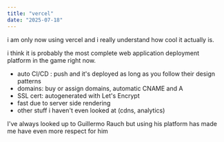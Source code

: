 ```yaml
---
title: "vercel"
date: "2025-07-18"
---
```


i am only now using vercel and i really understand how cool it actually is.

i think it is probably the most complete web application deployment platform in the game right now.

- auto CI/CD : push and it's deployed as long as you follow their design patterns
- domains: buy or assign domains, automatic CNAME and A
- SSL cert: autogenerated with Let's Encrypt
- fast due to server side rendering
- other stuff i haven't even looked at (cdns, analytics)

I've always looked up to Guillermo Rauch but using his platform has made me have even more respect for him